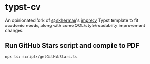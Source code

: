 # typst-cv

An opinionated fork of [@jskherman](https://github.com/jskherman)'s [imprecv](https://github.com/jskherman/imprecv) Typst template to fit academic needs, along with some QOL/style/readability improvement changes.

## Run GitHub Stars script and compile to PDF

```npx tsx scripts/getGitHubStars.ts```